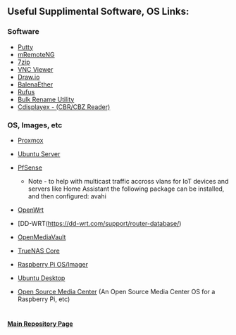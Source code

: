 ## Useful Supplimental Software, OS Links: 

### Software 

* [Putty](https://www.chiark.greenend.org.uk/~sgtatham/putty/)
* [mRemoteNG](https://mremoteng.org/)
* [7zip](https://www.7-zip.org/download.html)
* [VNC Viewer](https://www.realvnc.com/en/connect/download/viewer/)
* [Draw.io](https://www.draw.io)
* [BalenaEther](https://www.balena.io/etcher/)
* [Rufus](http://rufus.ie/en/)
* [Bulk Rename Utility](https://www.bulkrenameutility.co.uk/)
* [Cdisplayex - (CBR/CBZ Reader)](https://www.cdisplayex.com/)

### OS, Images, etc

* [Proxmox](https://www.proxmox.com/en/downloads)

* [Ubuntu Server](https://ubuntu.com/download/server)

* [PfSense](https://www.pfsense.org/download/)
     * Note - to help with multicast traffic accross vlans for IoT devices and servers like Home Assistant the following package can be installed, and then configured: avahi
* [OpenWrt](https://openwrt.org/downloads)
* [DD-WRT(https://dd-wrt.com/support/router-database/)

* [OpenMediaVault](https://www.openmediavault.org/)
* [TrueNAS Core](https://www.truenas.com/)

* [Raspberry Pi OS/Imager](https://www.raspberrypi.com/software/)
* [Ubuntu Desktop](https://ubuntu.com/download/desktop)
* [Open Source Media Center](https://github.com/osmc/osmc) (An Open Source Media Center OS for a Raspberry Pi, etc)

#
#### [Main Repository Page](https://github.com/mycroftwilde/portainer_templates)
